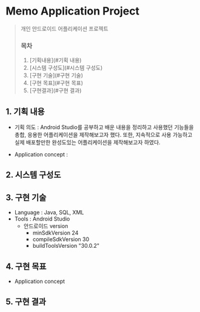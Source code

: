 # Memo Application Project

> 개인 안드로이드 어플리케이션 프로젝트
>
> ### 목차
>
> 1. [기획내용](#기획 내용)
> 2. [시스템 구성도](#시스템 구성도)
> 3. [구현 기술](#구현 기술)
> 4. [구현 목표](#구현 목표)
> 5. [구현결과](#구현 결과)



## 1. 기획 내용

* 기획 의도 : Android Studio를 공부하고 배운 내용을 정리하고 사용했던 기능들을 총합, 응용한 어플리케이션을 제작해보고자 했다. 또한, 지속적으로 사용 가능하고 실제 배포할만한 완성도있는 어플리케이션을 제작해보고자 하였다.

* Application concept : 



## 2. 시스템 구성도



## 3. 구현 기술

* Language : Java, SQL, XML
* Tools : Android Studio
  * 안드로이드 version
    * minSdkVersion 24
    * compileSdkVersion 30
    * buildToolsVersion "30.0.2"

## 4. 구현 목표

* Application concept



## 5. 구현 결과

